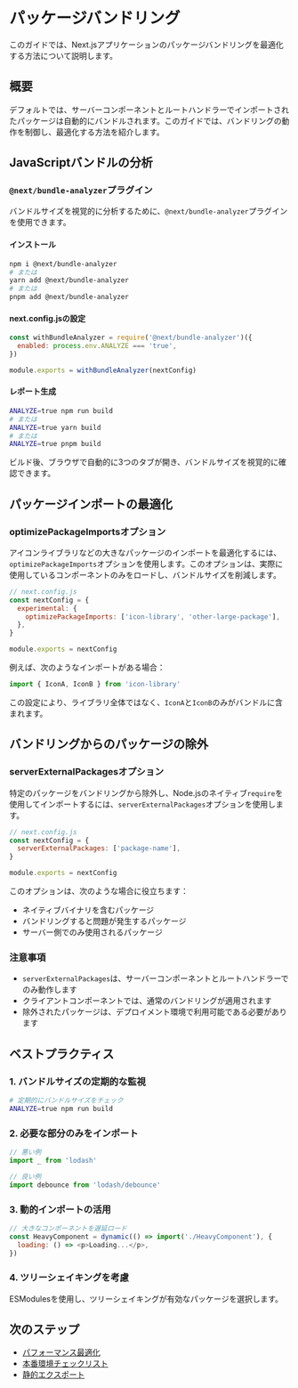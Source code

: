 # パッケージバンドリング

このガイドでは、Next.jsアプリケーションのパッケージバンドリングを最適化する方法について説明します。

## 概要

デフォルトでは、サーバーコンポーネントとルートハンドラーでインポートされたパッケージは自動的にバンドルされます。このガイドでは、バンドリングの動作を制御し、最適化する方法を紹介します。

## JavaScriptバンドルの分析

### `@next/bundle-analyzer`プラグイン

バンドルサイズを視覚的に分析するために、`@next/bundle-analyzer`プラグインを使用できます。

#### インストール

```bash
npm i @next/bundle-analyzer
# または
yarn add @next/bundle-analyzer
# または
pnpm add @next/bundle-analyzer
```

#### next.config.jsの設定

```javascript
const withBundleAnalyzer = require('@next/bundle-analyzer')({
  enabled: process.env.ANALYZE === 'true',
})

module.exports = withBundleAnalyzer(nextConfig)
```

#### レポート生成

```bash
ANALYZE=true npm run build
# または
ANALYZE=true yarn build
# または
ANALYZE=true pnpm build
```

ビルド後、ブラウザで自動的に3つのタブが開き、バンドルサイズを視覚的に確認できます。

## パッケージインポートの最適化

### optimizePackageImportsオプション

アイコンライブラリなどの大きなパッケージのインポートを最適化するには、`optimizePackageImports`オプションを使用します。このオプションは、実際に使用しているコンポーネントのみをロードし、バンドルサイズを削減します。

```javascript
// next.config.js
const nextConfig = {
  experimental: {
    optimizePackageImports: ['icon-library', 'other-large-package'],
  },
}

module.exports = nextConfig
```

例えば、次のようなインポートがある場合：

```javascript
import { IconA, IconB } from 'icon-library'
```

この設定により、ライブラリ全体ではなく、`IconA`と`IconB`のみがバンドルに含まれます。

## バンドリングからのパッケージの除外

### serverExternalPackagesオプション

特定のパッケージをバンドリングから除外し、Node.jsのネイティブ`require`を使用してインポートするには、`serverExternalPackages`オプションを使用します。

```javascript
// next.config.js
const nextConfig = {
  serverExternalPackages: ['package-name'],
}

module.exports = nextConfig
```

このオプションは、次のような場合に役立ちます：

- ネイティブバイナリを含むパッケージ
- バンドリングすると問題が発生するパッケージ
- サーバー側でのみ使用されるパッケージ

### 注意事項

- `serverExternalPackages`は、サーバーコンポーネントとルートハンドラーでのみ動作します
- クライアントコンポーネントでは、通常のバンドリングが適用されます
- 除外されたパッケージは、デプロイメント環境で利用可能である必要があります

## ベストプラクティス

### 1. バンドルサイズの定期的な監視

```bash
# 定期的にバンドルサイズをチェック
ANALYZE=true npm run build
```

### 2. 必要な部分のみをインポート

```javascript
// 悪い例
import _ from 'lodash'

// 良い例
import debounce from 'lodash/debounce'
```

### 3. 動的インポートの活用

```javascript
// 大きなコンポーネントを遅延ロード
const HeavyComponent = dynamic(() => import('./HeavyComponent'), {
  loading: () => <p>Loading...</p>,
})
```

### 4. ツリーシェイキングを考慮

ESModulesを使用し、ツリーシェイキングが有効なパッケージを選択します。

## 次のステップ

- [パフォーマンス最適化](/docs/app/guides/performance-optimization)
- [本番環境チェックリスト](/docs/app/guides/production-checklist)
- [静的エクスポート](/docs/app/guides/static-exports)
